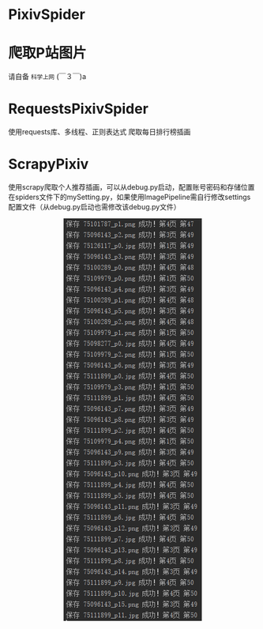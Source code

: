 # PixivSpider
# 爬取P站图片  
请自备 `科学上网` (￣３￣)a   
# RequestsPixivSpider
使用requests库、多线程、正则表达式 爬取每日排行榜插画  
# ScrapyPixiv  
使用scrapy爬取个人推荐插画，可以从debug.py启动，配置账号密码和存储位置在spiders文件下的mySetting.py，如果使用ImagePipeline需自行修改settings配置文件（从debug.py启动也需修改该debug.py文件）  
<div align=center><img src="https://github.com/hyc-shayu/PixivSpider/blob/master/.image/requests.png" /></div>  

